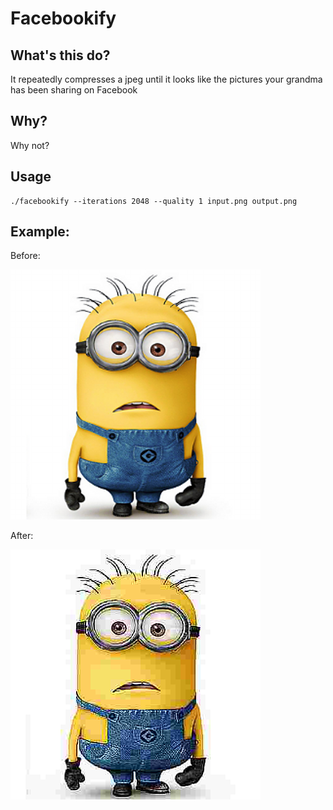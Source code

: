 Facebookify
===========

What's this do?
---------------
It repeatedly compresses a jpeg until it looks like the pictures your grandma has been sharing on Facebook

Why?
----
Why not?

Usage
-----

```
./facebookify --iterations 2048 --quality 1 input.png output.png
```

Example:
--------
Before:

![Minions 4 lyfe](minion.png)

After:

![This one looks way better than the original, esp. the sharpen](minion_facebooked.png)

